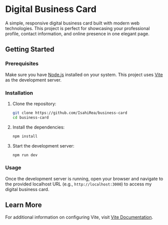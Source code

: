 # Digital Business Card

A simple, responsive digital business card built with modern web technologies. This project is perfect for showcasing your professional profile, contact information, and online presence in one elegant page.

## Getting Started

### Prerequisites
Make sure you have [Node.js](https://nodejs.org/) installed on your system. This project uses [Vite](https://vitejs.dev/) as the development server.

### Installation
1. Clone the repository:
   ```bash
   git clone https://github.com/IsahiRea/business-card
   cd business-card
   ```

2. Install the dependencies:
   ```bash
   npm install
   ```

3. Start the development server:
   ```bash
   npm run dev
   ```

### Usage
Once the development server is running, open your browser and navigate to the provided localhost URL (e.g., `http://localhost:3000`) to access my digital business card.

## Learn More
For additional information on configuring Vite, visit [Vite Documentation](https://vitejs.dev/).